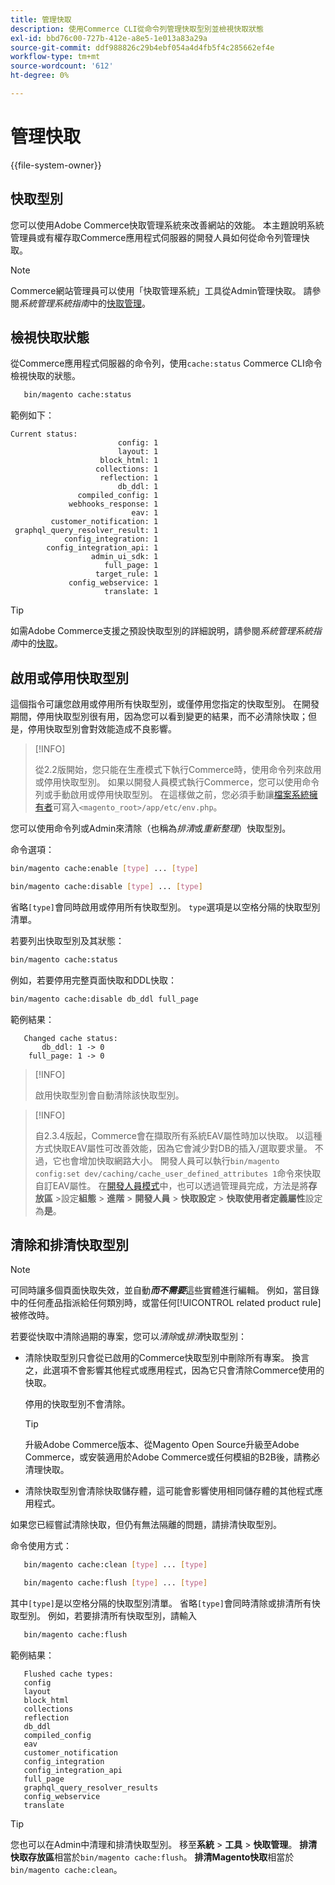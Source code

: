 ```yaml
---
title: 管理快取
description: 使用Commerce CLI從命令列管理快取型別並檢視快取狀態
exl-id: bbd76c00-727b-412e-a8e5-1e013a83a29a
source-git-commit: ddf988826c29b4ebf054a4d4fb5f4c285662ef4e
workflow-type: tm+mt
source-wordcount: '612'
ht-degree: 0%

---
```


# 管理快取

{{file-system-owner}}

## 快取型別

您可以使用Adobe Commerce快取管理系統來改善網站的效能。 本主題說明系統管理員或有權存取Commerce應用程式伺服器的開發人員如何從命令列管理快取。

>[!NOTE]
>
>
>Commerce網站管理員可以使用「快取管理系統」工具從Admin管理快取。 請參閱&#x200B;_系統管理系統指南_&#x200B;中的[快取管理](https://experienceleague.adobe.com/en/docs/commerce-admin/systems/tools/cache-management)。


## 檢視快取狀態

從Commerce應用程式伺服器的命令列，使用`cache:status` Commerce CLI命令檢視快取的狀態。

```bash
   bin/magento cache:status
```

<!-- where `--bootstrap=` is a URL-encoded associative array of Commerce [application bootstrap parameters](../bootstrap/set-parameters.md) and values. -->

範例如下：

```terminal
Current status:
                        config: 1
                        layout: 1
                    block_html: 1
                   collections: 1
                    reflection: 1
                        db_ddl: 1
               compiled_config: 1
             webhooks_response: 1
                           eav: 1
         customer_notification: 1
 graphql_query_resolver_result: 1
            config_integration: 1
        config_integration_api: 1
                  admin_ui_sdk: 1
                     full_page: 1
                   target_rule: 1
             config_webservice: 1
                     translate: 1
```

>[!TIP]
>
>如需Adobe Commerce支援之預設快取型別的詳細說明，請參閱&#x200B;_系統管理系統指南_&#x200B;中的[快取](https://experienceleague.adobe.com/en/docs/commerce-admin/systems/tools/cache-management#caches)。


## 啟用或停用快取型別

這個指令可讓您啟用或停用所有快取型別，或僅停用您指定的快取型別。 在開發期間，停用快取型別很有用，因為您可以看到變更的結果，而不必清除快取；但是，停用快取型別會對效能造成不良影響。

>[!INFO]
>
>從2.2版開始，您只能在生產模式下執行Commerce時，使用命令列來啟用或停用快取型別。 如果以開發人員模式執行Commerce，您可以使用命令列或手動啟用或停用快取型別。 在這樣做之前，您必須手動讓[檔案系統擁有者](../../installation/prerequisites/file-system/overview.md)可寫入`<magento_root>/app/etc/env.php`。

您可以使用命令列或Admin來清除（也稱為&#x200B;_排清_&#x200B;或&#x200B;_重新整理_）快取型別。

命令選項：

```bash
bin/magento cache:enable [type] ... [type]
```

```bash
bin/magento cache:disable [type] ... [type]
```

省略`[type]`會同時啟用或停用所有快取型別。 `type`選項是以空格分隔的快取型別清單。

<!-- `--bootstrap=` is a URL-encoded associative array of Commerce [application bootstrap parameters](../bootstrap/set-parameters.md#bootstrap-parameters) and values. -->

若要列出快取型別及其狀態：

```bash
bin/magento cache:status
```

例如，若要停用完整頁面快取和DDL快取：

```bash
bin/magento cache:disable db_ddl full_page
```

範例結果：

```terminal
   Changed cache status:
       db_ddl: 1 -> 0
    full_page: 1 -> 0
```

>[!INFO]
>
>啟用快取型別會自動清除該快取型別。

>[!INFO]
>
>自2.3.4版起，Commerce會在擷取所有系統EAV屬性時加以快取。 以這種方式快取EAV屬性可改善效能，因為它會減少對DB的插入/選取要求量。 不過，它也會增加快取網路大小。 開發人員可以執行`bin/magento config:set dev/caching/cache_user_defined_attributes 1`命令來快取自訂EAV屬性。 在[開發人員模式](../bootstrap/application-modes.md)中，也可以透過管理員完成，方法是將&#x200B;**存放區** >設定&#x200B;**組態** > **進階** > **開發人員** > **快取設定** > **快取使用者定義屬性**&#x200B;設定為&#x200B;**是**。

## 清除和排清快取型別

>[!NOTE]
>
>可同時讓多個頁面快取失效，並自動&#x200B;**_而不需要_**&#x200B;這些實體進行編輯。 例如，當目錄中的任何產品指派給任何類別時，或當任何[!UICONTROL related product rule]被修改時。

若要從快取中清除過期的專案，您可以&#x200B;_清除_&#x200B;或&#x200B;_排清_&#x200B;快取型別：

- 清除快取型別只會從已啟用的Commerce快取型別中刪除所有專案。 換言之，此選項不會影響其他程式或應用程式，因為它只會清除Commerce使用的快取。

  停用的快取型別不會清除。

  >[!TIP]
  >
  >升級Adobe Commerce版本、從Magento Open Source升級至Adobe Commerce，或安裝適用於Adobe Commerce或任何模組的B2B後，請務必清理快取。

- 清除快取型別會清除快取儲存體，這可能會影響使用相同儲存體的其他程式應用程式。

如果您已經嘗試清除快取，但仍有無法隔離的問題，請排清快取型別。

命令使用方式：

```bash
   bin/magento cache:clean [type] ... [type]
```

```bash
   bin/magento cache:flush [type] ... [type]
```

其中`[type]`是以空格分隔的快取型別清單。 省略`[type]`會同時清除或排清所有快取型別。 例如，若要排清所有快取型別，請輸入

```bash
   bin/magento cache:flush
```

範例結果：

```terminal
   Flushed cache types:
   config
   layout
   block_html
   collections
   reflection
   db_ddl
   compiled_config
   eav
   customer_notification
   config_integration
   config_integration_api
   full_page
   graphql_query_resolver_results
   config_webservice
   translate
```

>[!TIP]
>
>您也可以在Admin中清理和排清快取型別。 移至&#x200B;**系統** > **工具** > **快取管理**。 **排清快取存放區**&#x200B;相當於`bin/magento cache:flush`。 **排清Magento快取**&#x200B;相當於`bin/magento cache:clean`。
